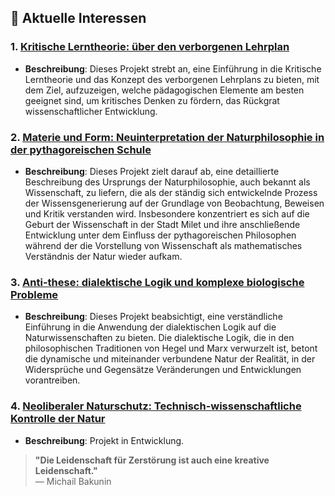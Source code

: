 ## 🌱 Aktuelle Interessen

### 1. **[Kritische Lerntheorie: über den verborgenen Lehrplan](https://github.com/gallardoalba/hidden_curriculum)**
   - **Beschreibung**: Dieses Projekt strebt an, eine Einführung in die Kritische Lerntheorie und das Konzept des verborgenen Lehrplans zu bieten, mit dem Ziel, aufzuzeigen, welche pädagogischen Elemente am besten geeignet sind, um kritisches Denken zu fördern, das Rückgrat wissenschaftlicher Entwicklung.

### 2. **[Materie und Form: Neuinterpretation der Naturphilosophie in der pythagoreischen Schule](https://github.com/gallardoalba/natural_philosophy)**
   - **Beschreibung**: Dieses Projekt zielt darauf ab, eine detaillierte Beschreibung des Ursprungs der Naturphilosophie, auch bekannt als Wissenschaft, zu liefern, die als der ständig sich entwickelnde Prozess der Wissensgenerierung auf der Grundlage von Beobachtung, Beweisen und Kritik verstanden wird. Insbesondere konzentriert es sich auf die Geburt der Wissenschaft in der Stadt Milet und ihre anschließende Entwicklung unter dem Einfluss der pythagoreischen Philosophen während der die Vorstellung von Wissenschaft als mathematisches Verständnis der Natur wieder aufkam.

### 3. **[Anti-these: dialektische Logik und komplexe biologische Probleme](https://github.com/gallardoalba/anti-thesis)**
   - **Beschreibung**: Dieses Projekt beabsichtigt, eine verständliche Einführung in die Anwendung der dialektischen Logik auf die Naturwissenschaften zu bieten. Die dialektische Logik, die in den philosophischen Traditionen von Hegel und Marx verwurzelt ist, betont die dynamische und miteinander verbundene Natur der Realität, in der Widersprüche und Gegensätze Veränderungen und Entwicklungen vorantreiben.

### 4. **[Neoliberaler Naturschutz: Technisch-wissenschaftliche Kontrolle der Natur](gallardoalba/neoliberal_conservationism)**
   - **Beschreibung**: Projekt in Entwicklung.

> **"Die Leidenschaft für Zerstörung ist auch eine kreative Leidenschaft."**  
> — Michail Bakunin
